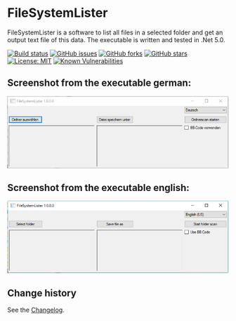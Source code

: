 FileSystemLister
================

FileSystemLister is a software to list all files in a selected folder and get an output text file of this data.
The executable is written and tested in .Net 5.0.

[![Build status](https://ci.appveyor.com/api/projects/status/gnk9ghn90k7x8p38?svg=true)](https://ci.appveyor.com/project/SeppPenner/filesystemlister)
[![GitHub issues](https://img.shields.io/github/issues/SeppPenner/FileSystemLister.svg)](https://github.com/SeppPenner/FileSystemLister/issues)
[![GitHub forks](https://img.shields.io/github/forks/SeppPenner/FileSystemLister.svg)](https://github.com/SeppPenner/FileSystemLister/network)
[![GitHub stars](https://img.shields.io/github/stars/SeppPenner/FileSystemLister.svg)](https://github.com/SeppPenner/FileSystemLister/stargazers)
[![License: MIT](https://img.shields.io/badge/License-MIT-blue.svg)](https://raw.githubusercontent.com/SeppPenner/FileSystemLister/master/License.txt)
[![Known Vulnerabilities](https://snyk.io/test/github/SeppPenner/FileSystemLister/badge.svg)](https://snyk.io/test/github/SeppPenner/FileSystemLister)


## Screenshot from the executable german:
![Screenshot from the executable german](https://github.com/SeppPenner/FileSystemLister/blob/master/Screenshot_DE.PNG "Screenshot from the executable german")

## Screenshot from the executable english:
![Screenshot from the executable english](https://github.com/SeppPenner/FileSystemLister/blob/master/Screenshot_EN.PNG "Screenshot from the executable english")

Change history
--------------

See the [Changelog](https://github.com/SeppPenner/FileSystemLister/blob/master/Changelog.md).